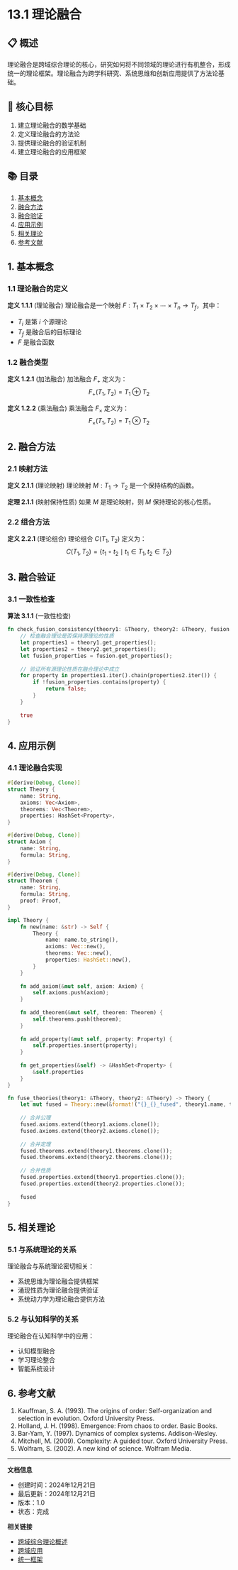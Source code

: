# 13.1 理论融合

## 📋 概述

理论融合是跨域综合理论的核心，研究如何将不同领域的理论进行有机整合，形成统一的理论框架。理论融合为跨学科研究、系统思维和创新应用提供了方法论基础。

## 🎯 核心目标

1. 建立理论融合的数学基础
2. 定义理论融合的方法论
3. 提供理论融合的验证机制
4. 建立理论融合的应用框架

## 📚 目录

1. [基本概念](#1-基本概念)
2. [融合方法](#2-融合方法)
3. [融合验证](#3-融合验证)
4. [应用示例](#4-应用示例)
5. [相关理论](#5-相关理论)
6. [参考文献](#6-参考文献)

## 1. 基本概念

### 1.1 理论融合的定义

**定义 1.1.1** (理论融合)
理论融合是一个映射 $F: T_1 \times T_2 \times \cdots \times T_n \rightarrow T_f$，其中：
- $T_i$ 是第 $i$ 个源理论
- $T_f$ 是融合后的目标理论
- $F$ 是融合函数

### 1.2 融合类型

**定义 1.2.1** (加法融合)
加法融合 $F_+$ 定义为：
$$F_+(T_1, T_2) = T_1 \oplus T_2$$

**定义 1.2.2** (乘法融合)
乘法融合 $F_\times$ 定义为：
$$F_\times(T_1, T_2) = T_1 \otimes T_2$$

## 2. 融合方法

### 2.1 映射方法

**定义 2.1.1** (理论映射)
理论映射 $M: T_1 \rightarrow T_2$ 是一个保持结构的函数。

**定理 2.1.1** (映射保持性质)
如果 $M$ 是理论映射，则 $M$ 保持理论的核心性质。

### 2.2 组合方法

**定义 2.2.1** (理论组合)
理论组合 $C(T_1, T_2)$ 定义为：
$$C(T_1, T_2) = \{t_1 \circ t_2 \mid t_1 \in T_1, t_2 \in T_2\}$$

## 3. 融合验证

### 3.1 一致性检查

**算法 3.1.1** (一致性检查)
```rust
fn check_fusion_consistency(theory1: &Theory, theory2: &Theory, fusion: &Theory) -> bool {
    // 检查融合理论是否保持源理论的性质
    let properties1 = theory1.get_properties();
    let properties2 = theory2.get_properties();
    let fusion_properties = fusion.get_properties();
    
    // 验证所有源理论性质在融合理论中成立
    for property in properties1.iter().chain(properties2.iter()) {
        if !fusion_properties.contains(property) {
            return false;
        }
    }
    
    true
}
```

## 4. 应用示例

### 4.1 理论融合实现

```rust
#[derive(Debug, Clone)]
struct Theory {
    name: String,
    axioms: Vec<Axiom>,
    theorems: Vec<Theorem>,
    properties: HashSet<Property>,
}

#[derive(Debug, Clone)]
struct Axiom {
    name: String,
    formula: String,
}

#[derive(Debug, Clone)]
struct Theorem {
    name: String,
    formula: String,
    proof: Proof,
}

impl Theory {
    fn new(name: &str) -> Self {
        Theory {
            name: name.to_string(),
            axioms: Vec::new(),
            theorems: Vec::new(),
            properties: HashSet::new(),
        }
    }
    
    fn add_axiom(&mut self, axiom: Axiom) {
        self.axioms.push(axiom);
    }
    
    fn add_theorem(&mut self, theorem: Theorem) {
        self.theorems.push(theorem);
    }
    
    fn add_property(&mut self, property: Property) {
        self.properties.insert(property);
    }
    
    fn get_properties(&self) -> &HashSet<Property> {
        &self.properties
    }
}

fn fuse_theories(theory1: &Theory, theory2: &Theory) -> Theory {
    let mut fused = Theory::new(&format!("{}_{}_fused", theory1.name, theory2.name));
    
    // 合并公理
    fused.axioms.extend(theory1.axioms.clone());
    fused.axioms.extend(theory2.axioms.clone());
    
    // 合并定理
    fused.theorems.extend(theory1.theorems.clone());
    fused.theorems.extend(theory2.theorems.clone());
    
    // 合并性质
    fused.properties.extend(theory1.properties.clone());
    fused.properties.extend(theory2.properties.clone());
    
    fused
}
```

## 5. 相关理论

### 5.1 与系统理论的关系

理论融合与系统理论密切相关：
- 系统思维为理论融合提供框架
- 涌现性质为理论融合提供验证
- 系统动力学为理论融合提供方法

### 5.2 与认知科学的关系

理论融合在认知科学中的应用：
- 认知模型融合
- 学习理论整合
- 智能系统设计

## 6. 参考文献

1. Kauffman, S. A. (1993). The origins of order: Self-organization and selection in evolution. Oxford University Press.
2. Holland, J. H. (1998). Emergence: From chaos to order. Basic Books.
3. Bar-Yam, Y. (1997). Dynamics of complex systems. Addison-Wesley.
4. Mitchell, M. (2009). Complexity: A guided tour. Oxford University Press.
5. Wolfram, S. (2002). A new kind of science. Wolfram Media.

---

**文档信息**
- 创建时间：2024年12月21日
- 最后更新：2024年12月21日
- 版本：1.0
- 状态：完成

**相关链接**
- [跨域综合理论概述](./README.md)
- [跨域应用](./13.2_跨域应用.md)
- [统一框架](./13.3_统一框架.md) 